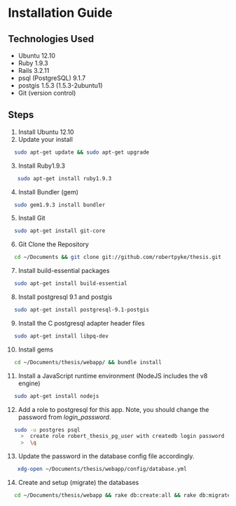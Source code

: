 Installation Guide
====================

Technologies Used
-------------------

- Ubuntu 12.10
- Ruby 1.9.3
- Rails 3.2.11
- psql (PostgreSQL) 9.1.7
- postgis 1.5.3 (1.5.3-2ubuntu1)
- Git (version control)

Steps
------

1. Install Ubuntu 12.10
2. Update your install
```bash
  sudo apt-get update && sudo apt-get upgrade
```

3. Install Ruby1.9.3
```bash
   sudo apt-get install ruby1.9.3
```

4. Install Bundler (gem)
```bash
  sudo gem1.9.3 install bundler
```

5. Install Git
```bash
  sudo apt-get install git-core
```

6. Git Clone the Repository
```bash
  cd ~/Documents && git clone git://github.com/robertpyke/thesis.git
```

7. Install build-essential packages
```bash
  sudo apt-get install build-essential
```

8. Install postgresql 9.1 and postgis
```bash
  sudo apt-get install postgresql-9.1-postgis
```

9. Install the C postgresql adapter header files
```bash
  sudo apt-get install libpq-dev
```

10. Install gems
```bash
  cd ~/Documents/thesis/webapp/ && bundle install
```

11. Install a JavaScript runtime environment (NodeJS includes the v8 engine)
```bash
  sudo apt-get install nodejs
```

12. Add a role to postgresql for this app. Note, you should change the password from _login_password_.
```bash
  sudo -u postgres psql
    >  create role robert_thesis_pg_user with createdb login password 'login_password';
    >  \q
```

13. Update the password in the database config file accordingly.
```bash
   xdg-open ~/Documents/thesis/webapp/config/database.yml
```

14. Create and setup (migrate) the databases
```bash
  cd ~/Documents/thesis/webapp && rake db:create:all && rake db:migrate
```
